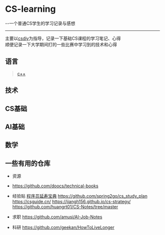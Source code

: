# CS-learning  
 --一个普通CS学生的学习记录与感想
***

主要以[csdiy](https://csdiy.wiki/)为指导，记录一下基础CS课程的学习笔记、心得  
顺便记录一下大学期间打的一些比赛中学习到的技术和心得  
## 语言  
> [c++](https://github.com/YYWSHU/CS-/tree/main/Language/c%2B%2B)
## 技术  

## CS基础  

## AI基础  

## 数学  

## 一些有用的仓库
- 资源  
- <https://github.com/doocs/technical-books>

- 经验贴
[程序员延寿宝典](https://github.com/geekan/HowToLiveLonger)
<https://github.com/spring2go/cs_study_plan>  
<https://csguide.cn/>
<https://jiangh156.github.io/cs-strategy/>
<https://github.com/huangrt01/CS-Notes/tree/master> 

- 求职
<https://github.com/amusi/AI-Job-Notes>

- 科研
<https://github.com/geekan/HowToLiveLonger>
